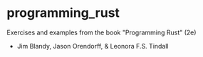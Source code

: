 # programming_rust

Exercises and examples from the book "Programming Rust" (2e)
- Jim Blandy, Jason Orendorff, & Leonora F.S. Tindall
